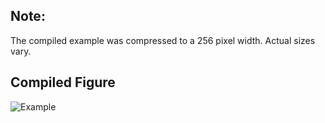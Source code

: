 Note:
-----

The compiled example was compressed to a 256
pixel width. Actual sizes vary.

Compiled Figure
---------------
![Example](Newton_Fractal_Quartic_Raster.png)
